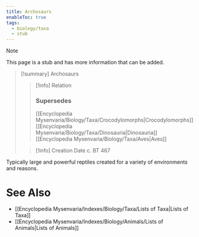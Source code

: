 ```yaml
---
title: Archosaurs
enableToc: true
tags:
  - biology/taxa
  - stub
---
```


> [!note]
> This page is a stub and has more information that can be added.

> [!summary] Archosaurs
> > [!info] Relation
> > ### Supersedes 
> > [[Encyclopedia Mysenvaria/Biology/Taxa/Crocodylomorphs|Crocodylomorphs]]
> > [[Encyclopedia Mysenvaria/Biology/Taxa/Dinosauria|Dinosauria]]
> > [[Encyclopedia Mysenvaria/Biology/Taxa/Aves|Aves]]
>
> > [!info] Creation Date
> > c. BT 467

Typically large and powerful reptiles created for a variety of environments and reasons.

# See Also
- [[Encyclopedia Mysenvaria/Indexes/Biology/Taxa/Lists of Taxa|Lists of Taxa]]
- [[Encyclopedia Mysenvaria/Indexes/Biology/Animals/Lists of Animals|Lists of Animals]]
